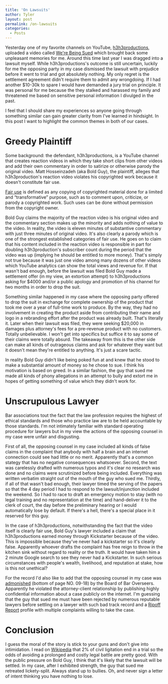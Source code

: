 ```yaml
---
title: 'On Lawsuits'
author: Tyler
layout: post
permalink: /on-lawsuits
categories:
  - Posts
---
```


Yesterday one of my favorite channels on YouTube, [h3h3productions](https://www.youtube.com/user/h3h3Productions), uploaded a video called [We're Being Sued](https://www.youtube.com/watch?v=fEGVOysbC8w) which brought back some unpleasant memories for me. Around this time last year I was dragged into a lawsuit myself. While h3h3productions's outcome is still uncertain, luckily for me the opposing party in my case dismissed the lawsuit with prejudice before it went to trial and got absolutely nothing. My only regret is the settlement agreement didn't require them to admit any wrongdoing. If I had another $10-30k to spare I would have demanded a jury trial on principle. It was personal for me because the they stalked and harassed my family and threatened me based on sensitive personal information I divulged in the past.

I feel that I should share my experiences so anyone going through something similar can gain greater clarity from I've learned in hindsight. In this post I want to highlight the common themes in both of our cases.

# Greedy Plaintiff

Some background: the defendant, h3h3productions, is a YouTube channel that creates reaction videos in which they take short clips from other videos and add their own commentary in order to satirize or otherwise parody the original video. Matt Hosseinzadeh (aka Bold Guy), the plaintiff, alleges that h3h3production's reaction video violates his copyrighted work because it doesn't constitute fair use. 

[Fair use](http://fairuse.stanford.edu/overview/fair-use/what-is-fair-use/) is defined as any copying of copyrighted material done for a limited and “transformative” purpose, such as to comment upon, criticize, or parody a copyrighted work. Such uses can be done without permission from the copyright owner.

Bold Guy claims the majority of the reaction video is his original video and the commentary section makes up the minority and adds nothing of value to the video. In reality, the video is eleven minutes of substantive commentary with just three minutes of original video. It's also clearly a parody which is one of the strongest established categories of fair use. He goes on to claim that his content included in the reaction video is responsible in part for doubling h3h3production's subscriber count during the period that the video was up (implying he should be entitled to more money). That's simply not true because it was just one video among many dozens of other videos which YouTube analytics can show the total views and revenue for. If that wasn't bad enough, before the lawsuit was filed Bold Guy made a settlement offer (in my view, an extortion attempt) to h3h3productions asking for $4000 and/or a public apology and promotion of his channel for two months in order to drop the suit.

Something similar happened in my case where the opposing party offered to drop the suit in exchange for complete ownership of the product that took me over a year of full-time work to produce. By the way, they had no involvement in creating the product aside from contributing their name and logo in a rebranding effort after the product was already built. That's literally it. Later when their lawsuit was filed, they were seeking $20,000 in damages plus attorney's fees for a pre-revenue product with no customers. Totally unbelievable. I won't get into specifics but suffice it to say some of their claims were totally absurd. The takeaway from this is the other side can make all kinds of outrageous claims and ask for whatever they want but it doesn't mean they're entitled to anything. It's just a scare tactic.

In reality Bold Guy didn't like being poked fun at and knew that he stood to make a substantial amount of money so he chose to sue. I think his motivation is based on greed. In a similar fashion, the guy that sued me made all kinds of phony allegations in an attempt to bully and extort me in hopes of getting something of value which they didn't work for.

# Unscrupulous Lawyer

Bar associations tout the fact that the law profession requires the highest of ethical standards and those who practice law are to be held accountable by those standards. I'm not intimately familiar with standard operating procedure for lawyers but in my view the actions of the opposing counsel in my case were unfair and disgusting.

First of all, the opposing counsel in my case included all kinds of false claims in the complaint that anybody with half a brain and an internet connection could see had little or no merit. Apparently that's a common stategy that has no negative consequences whatsoever. Second, the text was carelessly drafted with numerous typos and it's clear no research was done and no claims were scrutinized before being included. Everything was written verbatim straight out of the mouth of the guy who sued me. Thirdly, if all of that wasn't bad enough, their lawyer timed the serving of the papers so that the 4 day period I had to respond to the lawsuit/injunction included the weekend. So I had to race to draft an emergency motion to stay (with no legal training and no representation at the time) and hand-deliver it to the clerk of court, the day before the preliminary hearing or I would automatically lose by default. If there's a hell, there's a special place in it reserved for this guy.

In the case of h3h3productions, notwithstanding the fact that the video itself is clearly fair use, Bold Guy's lawyer included a claim that h3h3productions earned money through Kickstarter because of the video. This is impossible because they've never had a kickstarter so it's clearly false. Apparently whoever drafts the complaint has free reign to throw in the kitchen sink without regard to reality or the truth. It would have taken him a 2 minute Google search to see they never had a Kickstarter. In such serious circumstances with people's wealth, livelihood, and reputation at stake, how is this not unethical?

For the record I'd also like to add that the opposing counsel in my case was [admonished](http://www.mass.gov/obcbbo/admon2009.htm) (bottom of page NO. 09-18) by the Board of Bar Overseers. Apparently he violated the attorney-client relationship by publishing highly confidential information about a case publicly on the internet. I'm guessing that the guy that sued me must have been rejected by numerous reputable lawyers before settling on a lawyer with such bad track record and a [Ripoff Report](http://www.ripoffreport.com/r/Fein-Law-Offices/Braintree-Massachusetts-02184/Fein-Law-Office-Christopher-Fien-was-given-2000000-to-represent-me-before-the-IRS-Inst-455617) profile with multiple complaints willing to take the case.

# Conclusion

I guess the moral of the story is stick to your guns and don't give into intimidation. I read on [Wikipedia](https://en.wikipedia.org/wiki/Settlement_(litigation)) that 2% of civil ligitation end in a trial so the odds of avoiding a prolonged and costly legal battle are pretty good. With the public pressure on Bold Guy, I think that it's likely that the lawsuit will be settled. In my case, after I exhibited strength, the guy that sued me retreated lickety-split. Always stand up to bullies. Oh, and never sign a letter of intent thinking you have nothing to lose.
